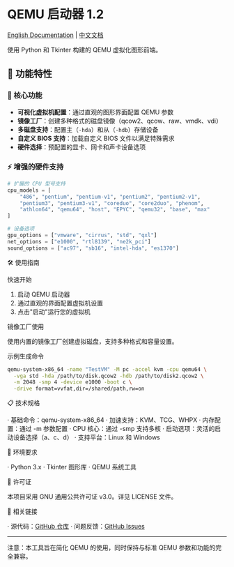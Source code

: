 # QEMU 启动器 1.2

[English Documentation](README.md) | [中文文档](README_ZH.md)

使用 Python 和 Tkinter 构建的 QEMU 虚拟化图形前端。

## 🚀 功能特性

### 🎯 核心功能
- **可视化虚拟机配置**：通过直观的图形界面配置 QEMU 参数
- **镜像工厂**：创建多种格式的磁盘镜像（qcow2、qcow、raw、vmdk、vdi）
- **多磁盘支持**：配置主（`-hda`）和从（`-hdb`）存储设备
- **自定义 BIOS 支持**：加载自定义 BIOS 文件以满足特殊需求
- **硬件选择**：预配置的显卡、网卡和声卡设备选项

### ⚡ 增强的硬件支持
```python
# 扩展的 CPU 型号支持
cpu_models = [
    "486", "pentium", "pentium-v1", "pentium2", "pentium2-v1",
    "pentium3", "pentium3-v1", "coreduo", "core2duo", "phenom",
    "athlon64", "qemu64", "host", "EPYC", "qemu32", "base", "max"
]

# 设备选项
gpu_options = ["vmware", "cirrus", "std", "qxl"]
net_options = ["e1000", "rtl8139", "ne2k_pci"]
sound_options = ["ac97", "sb16", "intel-hda", "es1370"]
```

🛠️ 使用指南

快速开始

1. 启动 QEMU 启动器
2. 通过直观的界面配置虚拟机设置
3. 点击"启动"运行您的虚拟机

镜像工厂使用

使用内置的镜像工厂创建虚拟磁盘，支持多种格式和容量设置。

示例生成命令

```bash
qemu-system-x86_64 -name "TestVM" -M pc -accel kvm -cpu qemu64 \
  -vga std -hda /path/to/disk.qcow2 -hdb /path/to/disk2.qcow2 \
  -m 2048 -smp 4 -device e1000 -boot c \
  -drive format=vvfat,dir=/shared/path,rw=on
```

📋 技术规格

· 基础命令：qemu-system-x86_64
· 加速支持：KVM、TCG、WHPX
· 内存配置：通过 -m 参数配置
· CPU 核心：通过 -smp 支持多核
· 启动选项：灵活的启动设备选择（a、c、d）
· 支持平台：Linux 和 Windows

🔧 环境要求

· Python 3.x
· Tkinter 图形库
· QEMU 系统工具

📄 许可证

本项目采用 GNU 通用公共许可证 v3.0。详见 LICENSE 文件。

🔗 相关链接

· 源代码：[GitHub 仓库](https://github.com/ikuhasdf/Qemu-Run)
· 问题反馈：[GitHub Issues](github.com/ikuhasdf/Qemu-Run/issues)

---

注意：本工具旨在简化 QEMU 的使用，同时保持与标准 QEMU 参数和功能的完全兼容。
